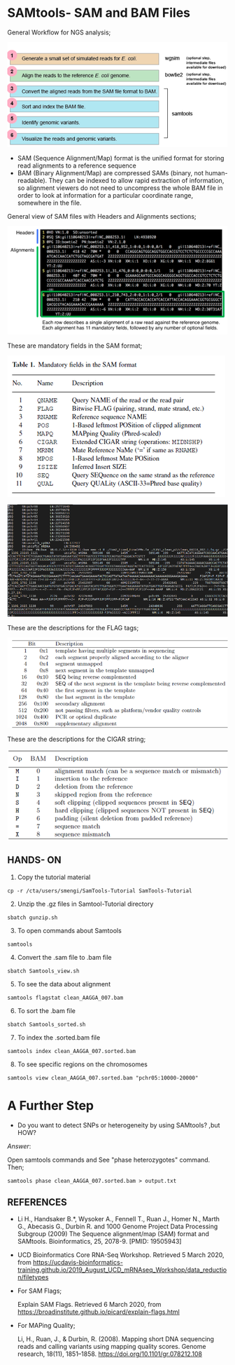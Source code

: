 # SAMtools- SAM and BAM Files

General Workflow for NGS analysis;

![](7.PNG)

- SAM (Sequence Alignment/Map) format is the unified format for storing read alignments to a reference sequence
- BAM (Binary Alignment/Map) are compressed SAMs (binary, not human-readable). They can be indexed to allow rapid extraction of information, so alignment viewers do not need to uncompress the whole BAM file in order to look at information for a particular coordinate range, somewhere in the file.

General view of SAM files with Headers and Alignments sections; 

![](2.PNG)


These are mandatory fields in the SAM format;

![](4.PNG)

![](1.PNG)

These are the descriptions for the FLAG tags;

![](5.PNG)

These are the descriptions for the CIGAR string;

![](6.PNG)

## HANDS- ON

1) Copy the tutorial material

```
cp -r /cta/users/smengi/SamTools-Tutorial SamTools-Tutorial
```

2) Unzip the .gz files in Samtool-Tutorial directory

```
sbatch gunzip.sh
```
3) To open commands about Samtools
```
samtools
```
4) Convert the .sam file to .bam file
```
sbatch Samtools_view.sh
```
5) To see the data about alignment
```
samtools flagstat clean_AAGGA_007.bam
```
6) To sort the .bam file
```
sbatch Samtools_sorted.sh
```
7) To index the .sorted.bam file
```
samtools index clean_AAGGA_007.sorted.bam
```
8) To see specific regions on the chromosomes
```
samtools view clean_AAGGA_007.sorted.bam "pchr05:10000-20000"
```

# A Further Step
- Do you want to detect SNPs or heterogeneity by using SAMtools? ,but HOW?
  
_Answer_:

 Open samtools commands and See "phase heterozygotes" command. Then;

 ```
 samtools phase clean_AAGGA_007.sorted.bam > output.txt
```

## REFERENCES

- Li H., Handsaker B.*, Wysoker A., Fennell T., Ruan J., Homer N., Marth G., Abecasis G., Durbin R. and 1000 Genome Project Data Processing Subgroup (2009) The Sequence alignment/map (SAM) format and SAMtools. Bioinformatics, 25, 2078-9. [PMID: 19505943]
- UCD Bioinformatics Core RNA-Seq Workshop. Retrieved 5 March 2020, from https://ucdavis-bioinformatics-training.github.io/2019_August_UCD_mRNAseq_Workshop/data_reduction/filetypes
- For SAM Flags;
  
  Explain SAM Flags. Retrieved 6 March 2020, from https://broadinstitute.github.io/picard/explain-flags.html 

- For MAPing Quality;
   
   Li, H., Ruan, J., & Durbin, R. (2008). Mapping short DNA sequencing reads and calling variants using mapping quality scores. Genome research, 18(11), 1851–1858. https://doi.org/10.1101/gr.078212.108

